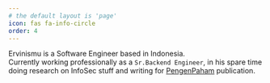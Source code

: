 ```yaml
---
# the default layout is 'page'
icon: fas fa-info-circle
order: 4
---
```


Ervinismu is a Software Engineer based in Indonesia.  
Currently working professionally as a `Sr.Backend Engineer`, in his spare time doing research on InfoSec stuff and writing for [PengenPaham](https://medium.com/pengenpaham) publication.


